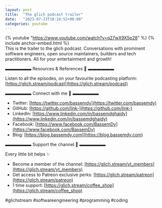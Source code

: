 ```yaml
---
layout: post
title:  "The glich podcast trailer"
date:   "2023-07-23T18:24:52+00:00"
categories: youtube
---
```

{% youtube  "https://www.youtube.com/watch?v=q27wX9X5p28" %}
{% include anchor-embed.html %}
<br />
This is the trailer to the glich podcast. Conversations with prominent software engineers, open source maintainers, builders and tech practitioners. All for your entertainment and growth!

▬▬▬▬▬▬ Resources &amp; References 📕 ▬▬▬▬▬▬

Listen to all the episodes, on your favourite podcasting platform: [https://glich.stream/podcast](https://glich.stream/podcast)

▬▬▬▬▬▬ Connect with me 👋 ▬▬▬▬▬▬

- Twitter: [https://twitter.com/bassemdy](https://twitter.com/bassemdy)
- GitHub: [https://github.com/link-](https://github.com/link-)
- LinkedIn: [https://www.linkedin.com/in/bassemdghaidy](https://www.linkedin.com/in/bassemdghaidy)
- Facebook: [https://www.facebook.com/BassemDy](https://www.facebook.com/BassemDy)
- Blog: [https://blog.bassemdy.com](https://blog.bassemdy.com)

▬▬▬▬▬▬ Support the channel 💜 ▬▬▬▬▬▬

Every little bit helps ✨
- Become a member of the channel: [https://glich.stream/yt_members](https://glich.stream/yt_members)
- Get access to Patreon exclusive perks: [https://glich.stream/patreon](https://glich.stream/patreon)
- 1 time support: [https://glich.stream/coffee_shop](https://glich.stream/coffee_shop)

#glichstream #softwareengineering #programming #coding
